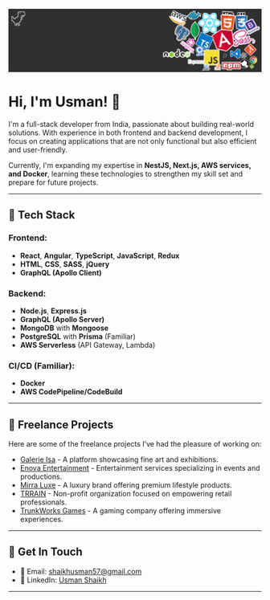 ![alt text](https://github.com/usmanshaikh/usmanshaikh/blob/main/CoverPhotoV2.png)

# **Hi, I'm Usman!** 👋  

I'm a full-stack developer from India, passionate about building real-world solutions. With experience in both frontend and backend development, I focus on creating applications that are not only functional but also efficient and user-friendly.  

Currently, I'm expanding my expertise in **NestJS, Next.js, AWS services, and Docker**, learning these technologies to strengthen my skill set and prepare for future projects.

---

## 🧰 Tech Stack

### Frontend:
- **React**, **Angular**, **TypeScript**, **JavaScript**, **Redux**
- **HTML**, **CSS**, **SASS**, **jQuery**
- **GraphQL (Apollo Client)**

### Backend:
- **Node.js**, **Express.js**
- **GraphQL (Apollo Server)**
- **MongoDB** with **Mongoose**
- **PostgreSQL** with **Prisma** (Familiar)
- **AWS Serverless** (API Gateway, Lambda)

### CI/CD (Familiar):
- **Docker**
- **AWS CodePipeline/CodeBuild**

---

## 🌟 Freelance Projects

Here are some of the freelance projects I’ve had the pleasure of working on:

- [Galerie Isa](https://galerieisa.com/) - A platform showcasing fine art and exhibitions.
- [Enova Entertainment](https://enovaentertainment.com/) - Entertainment services specializing in events and productions.
- [Mirra Luxe](https://www.mirrawluxe.com/) - A luxury brand offering premium lifestyle products.
- [TRRAIN](https://trrain.org/) - Non-profit organization focused on empowering retail professionals.
- [TrunkWorks Games](https://www.trunkworksgames.in/) - A gaming company offering immersive experiences.

---

## 💼 Get In Touch

- 📧 Email: [shaikhusman57@gmail.com](mailto:shaikhusman57@gmail.com)
- 🔗 LinkedIn: [Usman Shaikh](https://www.linkedin.com/in/usmanshaikh57)

---

<!--
**usmanshaikh/usmanshaikh** is a ✨ _special_ ✨ repository because its `README.md` (this file) appears on your GitHub profile.

Here are some ideas to get you started:

- 🔭 I’m currently working on ...
- 🌱 I’m currently learning ...
- 👯 I’m looking to collaborate on ...
- 🤔 I’m looking for help with ...
- 💬 Ask me about ...
- 📫 How to reach me: ...
- 😄 Pronouns: ...
- ⚡ Fun fact: ...
-->

